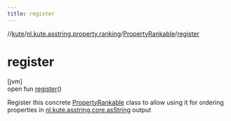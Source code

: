 ```yaml
---
title: register
---
```

//[kute](../../../index.html)/[nl.kute.asstring.property.ranking](../index.html)/[PropertyRankable](index.html)/[register](register.html)



# register



[jvm]\
open fun [register](register.html)()



Register this concrete [PropertyRankable](index.html) class to allow using it for ordering properties in [nl.kute.asstring.core.asString](../../nl.kute.asstring.core/as-string.html) output




